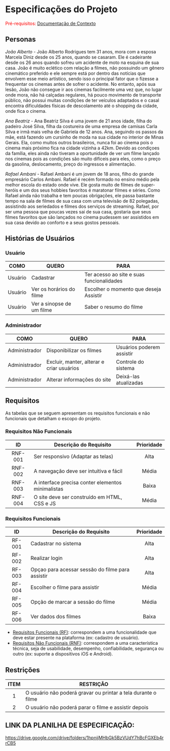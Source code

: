 # Especificações do Projeto

<span style="color:red">Pré-requisitos: <a href="1-Documentação de Contexto.md"> Documentação de Contexto</a></span>

## Personas

*João Alberto* - João Alberto Rodrigues tem 31 anos, mora com a esposa Marcela Diniz desde os 25 anos, quando se casaram. Ele é cadeirante desde os 26 anos quando sofreu um acidente de moto na esquina de sua casa. João é muito eclético com relação a filmes, não possuindo um gênero cinemático preferido e ele sempre está por dentro das notícias que envolvem esse meio artístico, sendo isso o principal fator que o fizesse a frequentar os cinemas antes de sofrer o acidente. No entanto, após sua lesão, João não consegue ir aos cinemas facilmente uma vez que, no lugar onde mora, não há calçadas regulares, há pouco movimento de transporte público, não possui muitas condições de ter veículos adaptados e o casal encontra dificuldades físicas de descolamento até o shopping da cidade, onde fica o cinema.

*Ana Beatriz* - Ana Beatriz Silva é uma jovem de 21 anos idade, filha do padeiro José Silva, filha da costureira de uma empresa de camisas Carla Silva e irmã mais velha de Gabriela de 12 anos. Ana, seguindo os passos da mãe, está fazendo um cursinho de moda na sua cidade no interior de Minas Gerais. Ela, como muitos outros brasileiros, nunca foi ao cinema pois o cinema mais próximo fica na cidade vizinha a 42km. Devido as condiçoes da família, eles ainda não tiveram a oportunidade de ver um filme lançado nos cinemas pois as condições são muito difíceis para eles, como o preço da gasolina, deslocamento, preço do ingressos e alimentação.

*Rafael Ambani* - Rafael Ambani é um jovem de 18 anos, filho do grande empresário Carlos Ambani. Rafael é recém formado no ensino médio pela melhor escola do estado onde vive. Ele gosta muito de filmes de super-heróis e um dos seus hobbies favoritos é maratonar filmes e séries. Como Rafael ainda não trabalha e tem poucas obrigações, ele passa bastante tempo na sala de filmes de sua casa com uma televisão de 82 polegadas, assistindo aos seriedados e filmes dos serviços de streaming. Rafael, por ser uma pessoa que poucas vezes sai de sua casa, gostaria que seus filmes favoritos que são lançados no cinema pudessem ser assistidos em sua casa devido ao conforto e a seus gostos pessoais.


## Histórias de Usuários

### Usuário
|  COMO  |	         QUERO	             |  PARA
|:------:| --------------------------- | ------------------------------------------------|
|Usuário	| Cadastrar	                  |  Ter acesso ao site e suas funcionalidades      |
|Usuário	| Ver os horários do filme   	|  Escolher o momento que deseja Assistir         |
|Usuário	| Ver a sinopse de um filme	  |  Saber o resumo do filme                        |

### Administrador
|COMO	| QUERO	| PARA |
|:---:|-------|------|
|Administrador	| Disponibilizar os filmes                  |	Usuários poderem assistir             |
|Administrador	| Excluir, manter, alterar e criar usuários | Controle do sistema                   |
|Administrador	| Alterar informações do site               |	Deixá-las atualizadas                 |


## Requisitos

As tabelas que se seguem apresentam os requisitos funcionais e não funcionais que detalham o escopo do projeto.

### Requisitos Não Funcionais

|   ID	  |              Descrição do Requisito	                 | Prioridade |
|:------:|------------------------------------------------------|:----------:|
|RNF-001	| Ser responsivo (Adaptar as telas)	    | Alta       |
|RNF-002	| A navegação deve ser intuitiva e fácil	              | Média      |
|RNF-003	| A interface precisa conter elementos minimalistas	   | Baixa      |
|RNF-004	| O site deve ser construído em HTML, CSS e JS	        | Média      |


### Requisitos Funcionais

|ID|	Descrição do Requisito |	Prioridade | 
|:-:|-----------------------|:----------:|
|RF-001|	Cadastrar no sistema |	Alta |
|RF-002|	Realizar login	| Alta |
|RF-003|	Opçao para acessar sessão do filme para assistir |	Alta |
|RF-004|	Escolher o filme para assistir |	Média |
|RF-005|	Opção de marcar a sessão do filme |	Média |
|RF-006|	Ver dados dos filmes |	Baixa |

- [Requisitos Funcionais
 (RF)](https://pt.wikipedia.org/wiki/Requisito_funcional):
 correspondem a uma funcionalidade que deve estar presente na
  plataforma (ex: cadastro de usuário).
- [Requisitos Não Funcionais
  (RNF)](https://pt.wikipedia.org/wiki/Requisito_n%C3%A3o_funcional):
  correspondem a uma característica técnica, seja de usabilidade,
  desempenho, confiabilidade, segurança ou outro (ex: suporte a
  dispositivos iOS e Android).

## Restrições

| ITEM	| RESTRIÇÃO         |
|:----:|-------------------|
|    1 |	O usuário não poderá gravar ou printar a tela durante o filme |
|    2 |	O usuário não poderá parar o filme e assistir depois |

## LINK DA PLANILHA DE ESPECIFICAÇÃO:
https://drive.google.com/drive/folders/1hpnijMHbGk5BzVUdY7hBcFGXEb4rrCB5
